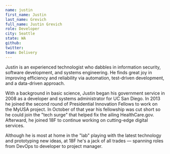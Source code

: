 ```yaml
---
name: justin
first_name: Justin
last_name: Grevich
full_name: Justin Grevich
role: Developer
city: Seattle
state: WA
github:
twitter:
team: Delivery
---
```



Justin is an experienced technologist who dabbles in information security, software development, and systems engineering. He finds great joy in improving efficiency and reliability via automation, test-driven development, and a data-driven approach.

With a background in basic science, Justin began his government service in 2008 as a developer and systems administrator for UC San Diego. In 2013 he joined the second round of Presidential Innovation Fellows to work on the MyUSA project. In October of that year his fellowship was cut short so he could join the "tech surge" that helped fix the ailing HealthCare.gov. Afterward, he joined 18F to continue working on cutting-edge digital services.

Although he is most at home in the "lab" playing with the latest technology and prototyping new ideas, at 18F he's a jack of all trades — spanning roles from DevOps to developer to project manager.
